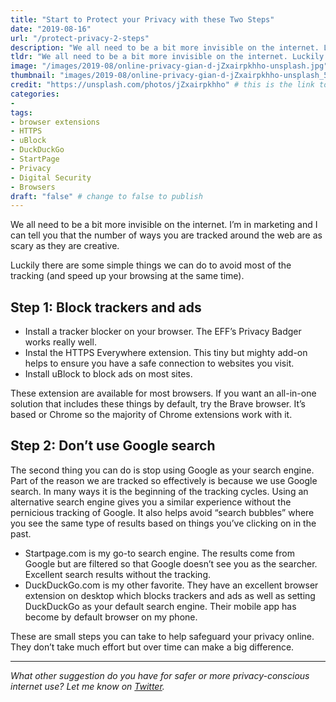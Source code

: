 ```yaml
---
title: "Start to Protect your Privacy with these Two Steps"
date: "2019-08-16"
url: "/protect-privacy-2-steps"
description: "We all need to be a bit more invisible on the internet. Luckily there are some simple things we can do to avoid most of the tracking out there. Here are two steps you can take."
tldr: "We all need to be a bit more invisible on the internet. Luckily there are some simple things we can do to avoid most of the tracking out there. Here are two steps you can take."
image: "/images/2019-08/online-privacy-gian-d-jZxairpkhho-unsplash.jpg" # default width is 1280, path starts with "img/whatever.ext"
thumbnail: "images/2019-08/online-privacy-gian-d-jZxairpkhho-unsplash_500x500.jpeg" # default size should be 500x500, path starts with "img/whatever.ext"
credit: "https://unsplash.com/photos/jZxairpkhho" # this is the link to the page the image came from 
categories:
- 
tags: 
- browser extensions
- HTTPS
- uBlock
- DuckDuckGo
- StartPage
- Privacy
- Digital Security
- Browsers
draft: "false" # change to false to publish
---
```


We all need to be a bit more invisible on the internet. I’m in marketing and I can tell you that the number of ways you are tracked around the web are as scary as they are creative.

Luckily there are some simple things we can do to avoid most of the tracking (and speed up your browsing at the same time).

## Step 1: Block trackers and ads
- Install a tracker blocker on your browser. The EFF’s Privacy Badger works really well.
- Instal the HTTPS Everywhere extension. This tiny but mighty add-on helps to ensure you have a safe connection to websites you visit.
- Install uBlock to block ads on most sites.

These extension are available for most browsers. If you want an all-in-one solution that includes these things by default, try the Brave browser. It’s based or Chrome so the majority of Chrome extensions work with it.

## Step 2: Don’t use Google search
The second thing you can do is stop using Google as your search engine. Part of the reason we are tracked so effectively is because we use Google search. In many ways it is the beginning of the tracking cycles. Using an alternative search engine gives you a similar experience without the pernicious tracking of Google. It also helps avoid “search bubbles” where you see the same type of results based on things you’ve clicking on in the past.

- Startpage.com is my go-to search engine. The results come from Google but are filtered so that Google doesn’t see you as the searcher. Excellent search results without the tracking.
- DuckDuckGo.com is my other favorite. They have an excellent browser extension on desktop which blocks trackers and ads as well as setting DuckDuckGo as your default search engine. Their mobile app has become by default browser on my phone.

These are small steps you can take to help safeguard your privacy online. They don’t take much effort but over time can make a big difference.

---

*What other suggestion do you have for safer or more privacy-conscious internet use? Let me know on [Twitter](https://twitter.com/adamtervort/).*